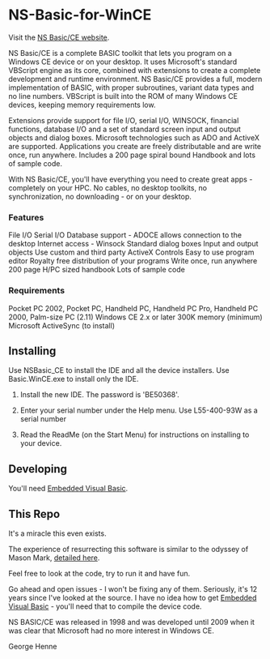 # NS-Basic-for-WinCE

Visit the [NS Basic/CE website](https://www.nsbasic.com/ce/).

NS Basic/CE is a complete BASIC toolkit that lets you program on a Windows CE device or on your desktop. It uses Microsoft's standard VBScript engine as its core, combined with extensions to create a complete development and runtime environment. NS Basic/CE provides a full, modern implementation of BASIC, with proper subroutines, variant data types and no line numbers. VBScript is built into the ROM of many Windows CE devices, keeping memory requirements low.

Extensions provide support for file I/O, serial I/O, WINSOCK, financial functions, database I/O and a set of standard screen input and output objects and dialog boxes. Microsoft technologies such as ADO and ActiveX are supported. Applications you create are freely distributable and are write once, run anywhere. Includes a 200 page spiral bound Handbook and lots of sample code.

With NS Basic/CE, you'll have everything you need to create great apps - completely on your HPC. No cables, no desktop toolkits, no synchronization, no downloading - or on your desktop.

### Features ###

File I/O
Serial I/O
Database support - ADOCE allows connection to the desktop
Internet access - Winsock
Standard dialog boxes
Input and output objects
Use custom and third party ActiveX Controls
Easy to use program editor
Royalty free distribution of your programs
Write once, run anywhere
200 page H/PC sized handbook
Lots of sample code

### Requirements ###

Pocket PC 2002, Pocket PC, Handheld PC, Handheld PC Pro, Handheld PC 2000, Palm-size PC (2.11)
Windows CE 2.x or later
300K memory (minimum)
Microsoft ActiveSync (to install)

Installing
-----------
Use NSBasic_CE to install the IDE and all the device installers.
Use Basic.WinCE.exe to install only the IDE.

1. Install the new IDE. The password is 'BE50368'.

3. Enter your serial number under the Help menu. Use L55-400-93W as a serial number

4. Read the ReadMe (on the Start Menu) for instructions on installing to your device.

Developing
----------

You'll need [Embedded Visual Basic](https://en.wikipedia.org/wiki/Embedded_Visual_Basic). 

This Repo
---------

It's a miracle this even exists.

The experience of resurrecting this software is similar to the odyssey of Mason Mark, [detailed here](https://github.com/masonmark/Dash-Board-for-Newton-OS).

Feel free to look at the code, try to run it and have fun.

Go ahead and open issues - I won't be fixing any of them. 
Seriously, it's 12 years since I've looked at the source. 
I have no idea how to get [Embedded Visual Basic](https://en.wikipedia.org/wiki/Embedded_Visual_Basic) - you'll need that to compile the device code.

NS BASIC/CE was released in 1998 and was developed until 2009 when it was clear that Microsoft had no more interest in Windows CE.

George Henne

